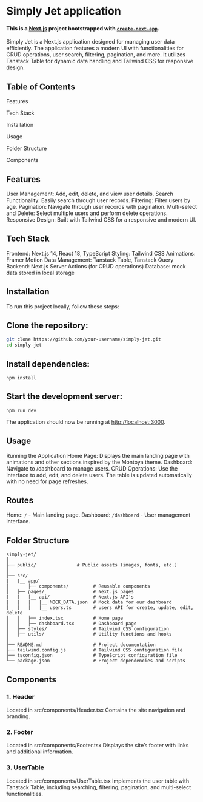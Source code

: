 # Simply Jet application

#### This is a [Next.js](https://nextjs.org/) project bootstrapped with [`create-next-app`](https://github.com/vercel/next.js/tree/canary/packages/create-next-app).


Simply Jet is a Next.js application designed for managing user data efficiently. The application features a modern UI with functionalities for CRUD operations, user search, filtering, pagination, and more. It utilizes Tanstack Table for dynamic data handling and Tailwind CSS for responsive design.

## Table of Contents
Features

Tech Stack

Installation

Usage

Folder Structure

Components


## Features
User Management: Add, edit, delete, and view user details.
Search Functionality: Easily search through user records.
Filtering: Filter users by age.
Pagination: Navigate through user records with pagination.
Multi-select and Delete: Select multiple users and perform delete operations.
Responsive Design: Built with Tailwind CSS for a responsive and modern UI.

## Tech Stack
Frontend: Next.js 14, React 18, TypeScript
Styling: Tailwind CSS
Animations: Framer Motion
Data Management: Tanstack Table, Tanstack Query
Backend: Next.js Server Actions (for CRUD operations)
Database: mock data stored in local storage

## Installation
To run this project locally, follow these steps:

## Clone the repository:
```bash
git clone https://github.com/your-username/simply-jet.git
cd simply-jet
```

## Install dependencies:
```npm install ```

## Start the development server:
`npm run dev`

The application should now be running at [http://localhost:3000](http://localhost:3000).

## Usage
Running the Application
Home Page: Displays the main landing page with animations and other sections inspired by the Montoya theme.
Dashboard: Navigate to /dashboard to manage users.
CRUD Operations: Use the interface to add, edit, and delete users. The table is updated automatically with no need for page refreshes.

## Routes
Home: `/` - Main landing page.
Dashboard: `/dashboard` - User management interface.

## Folder Structure
```tree
simply-jet/
│
├── public/               # Public assets (images, fonts, etc.)
│
├── src/
|   |__ app/
│       ├── components/         # Reusable components
│   ├── pages/                  # Next.js pages
|   |   |__ api/                # Next.js API's
|   |   |   |__ MOCK_DATA.json  # Mock data for our dashboard
|   |   |   |__ users.ts        # users API for create, update, edit, delete
│   │   ├── index.tsx           # Home page
│   │   ├── dashboard.tsx       # Dashboard page
│   ├── styles/                 # Tailwind CSS configuration
│   ├── utils/                  # Utility functions and hooks
│
├── README.md                   # Project documentation
├── tailwind.config.js          # Tailwind CSS configuration file
├── tsconfig.json               # TypeScript configuration file
└── package.json                # Project dependencies and scripts
```

## Components
### 1. Header
Located in src/components/Header.tsx
Contains the site navigation and branding.
### 2. Footer
Located in src/components/Footer.tsx
Displays the site’s footer with links and additional information.
### 3. UserTable
Located in src/components/UserTable.tsx
Implements the user table with Tanstack Table, including searching, filtering, pagination, and multi-select functionalities.

